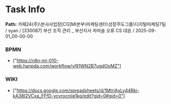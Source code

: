 # Task Info

**Path:** 카페24(주)\본사사업장\[CG]MI본부\마케팅센터\성장주도그룹\디지털마케팅7팀 / syan / [330087] 부산 조직 관리 _ 부산지사 차마솔 오류 CS 대응 / 2025-09-01_00-00-00

### BPMN
- ["https://n8n-mi-010-web.hanpda.com/workflow/vI91WN2B7ugdOoMZ"]

### WIKI
- ["https://docs.google.com/spreadsheets/d/1MtrjAxLy44Rki-kA38I2VCxa_FFfD-vcvrocniie1kg/edit?gid=0#gid=0"]

